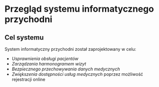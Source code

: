 # Przegląd systemu informatycznego przychodni

## Cel systemu

System informatyczny przychodni został zaprojektowany w celu:
- *Usprawnienia obsługi pacjentów*
- *Zarządzania harmonogramem wizyt*
- *Bezpiecznego przechowywania danych medycznych*
- *Zwiększenia dostępności usług medycznych* poprzez możliwość rejestracji online